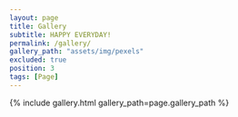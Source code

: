```yaml
---
layout: page
title: Gallery
subtitle: HAPPY EVERYDAY!
permalink: /gallery/
gallery_path: "assets/img/pexels"
excluded: true
position: 3
tags: [Page]
---
```



{% include gallery.html gallery_path=page.gallery_path %}

